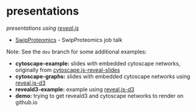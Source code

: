 # presentations
_presentations using [reveal.js](https://revealjs.com/)_

* [SwipProteomics](https://twesleyb.github.io/presentations/SwipProteomics/index.html) - SwipProteomics job talk

Note: See the `dev` branch for some additional examples:
* __cytoscape-example:__ slides with embedded cytoscape networks, originally from [cytoscape.js-reveal-slides](https://github.com/cytoscape/cytoscape.js-reveal-slides)
* __cytoscape-graphs:__ slides with embedded cytoscape networks using [reveal.js-d3](https://github.com/gcalmettes/reveal.js-d3)
* __reveald3-example:__ example using [reveal.js-d3](https://github.com/gcalmettes/reveal.js-d3)
* __demo:__ trying to get reveald3 and cytoscape networks to render on github.io

